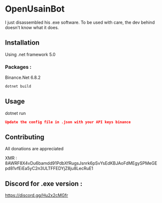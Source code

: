 # OpenUsainBot

I just disassembled his .exe software. To be used with care, the dev behind doesn't know what it does. 

## Installation

Using .net framework 5.0
### Packages :
Binance.Net 6.8.2

```bash
dotnet build
```

## Usage
dotnet run 
```json
Update the config file in .json with your API keys binance
```

## Contributing
All donations are appreciated
 
XMR : 8AWRF8X4vDu6bamdd91PdbXfRugsJsnrk6pSvYsEdKBJAoFdMEgySPMeGEpd81vfEiEa5yC2n3ULTFFEDYjZ8ju8LecRuE1

## Discord for .exe version : 
https://discord.gg/Hu2x2cMGfr
